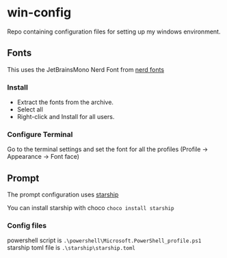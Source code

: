 # win-config

Repo containing configuration files for setting up my windows environment.

## Fonts

This uses the JetBrainsMono Nerd Font from [nerd fonts](https://www.nerdfonts.com/font-downloads)

### Install

- Extract the fonts from the archive.
- Select all
- Right-click and Install for all users.

### Configure Terminal

Go to the terminal settings and set the font for all the profiles (Profile -> Appearance -> Font face)

## Prompt

The prompt configuration uses [starship](https://starship.rs/guide/)

You can install starship with choco
`choco install starship`

### Config files

powershell script is `.\powershell\Microsoft.PowerShell_profile.ps1`
starship toml file is `.\starship\starship.toml`
